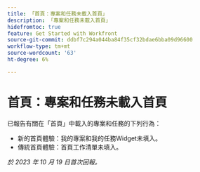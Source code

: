 ```yaml
---
title: 「首頁：專案和任務未載入首頁」
description: 「專案和任務未載入首頁」
hidefromtoc: true
feature: Get Started with Workfront
source-git-commit: ddbf7c294a044ba84f35cf32bdae6bba09d96600
workflow-type: tm+mt
source-wordcount: '63'
ht-degree: 6%

---
```



# 首頁：專案和任務未載入首頁

已報告有關在「首頁」中載入的專案和任務的下列行為：

* 新的首頁體驗：我的專案和我的任務Widget未填入。
* 傳統首頁體驗：首頁工作清單未填入。

_於 2023 年 10 月 19 日首次回報。_
